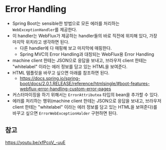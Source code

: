 # Error Handling

- Spring Boot는 sensible한 방법으로 모든 에러를 처리하는 ```WebExceptionHandler```를 제공한다.
- 이 handler는 WebFlux가 제공하는 handler들의 바로 직전에 위치해 있다, 가장 마지막 위치라고 생각하면 된다.
    - 다른 handler에 다 매핑해 보고 마지막에 매핑한다.
    - Spring MVC의 Error Handling과 대칭되는 WebFlux용 Error Handling
- machine client 한테는 JSON으로 응답을 보내고, 브라우저 client 한테는 "whitelabel" 이라는
에러 정보를 담고 있는 HTML을 보여준다.
- HTML 템플릿을 바꾸고 싶으면 아래를 참조하면 된다.
    - https://docs.spring.io/spring-boot/docs/2.0.1.RELEASE/reference/htmlsingle/#boot-features-webflux-error-handling-custom-error-pages
- 커스터마이징을 하기 위해서는 ```ErrorAttributea``` 타입의 bean을 추가할 수 있다.
- 에러를 처리하는 행위(machine client 한테는 JSON으로 응답을 보내고, 브라우저 client 한테는 "whitelabel" 이라는
에러 정보를 담고 있는 HTML을 보여준다)를 바꾸고 싶으면 ```ErrorWebExceptionHalder``` 구현하면 된다.


## 참고
https://youtu.be/xfPcoV_-uuE
